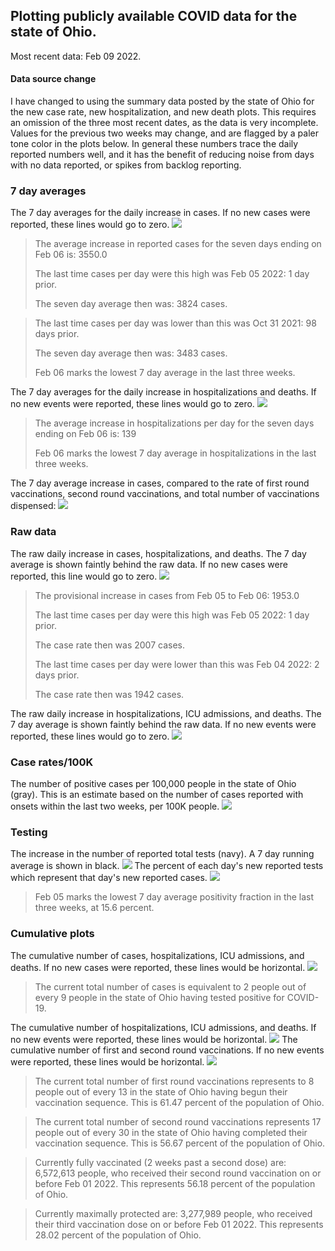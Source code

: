 ## Plotting publicly available COVID data for the state of Ohio. 

Most recent data: Feb 09 2022. 

#### Data source change
I have changed to using the summary data posted by the state of Ohio for the new case rate,
    new hospitalization, and new death plots. This requires an omission of the three most recent dates,
                       as the data is very incomplete. Values for the previous two weeks may change, and are flagged by a paler tone color in the plots below.
                       In general these numbers trace the daily reported numbers well, and it has the benefit
                       of reducing noise from days with no data reported, or spikes from backlog reporting. 

### 7 day averages
The 7 day averages for the daily increase in cases. If no new cases were reported, these lines would go to zero.
![](7dayaverage_cases.png)

>The average increase in reported cases for the seven days ending on Feb 06 is: 3550.0
>
>The last time cases per day were this high was Feb 05 2022: 1 day prior.
>
>The seven day average then was: 3824 cases.

>
>The last time cases per day was lower than this was Oct 31 2021: 98 days prior.
>
>The seven day average then was: 3483 cases.
>
>Feb 06 marks the lowest 7 day average in the last three weeks.

The 7 day averages for the daily increase in hospitalizations and deaths. If no new events were reported, these lines would go to zero.
![](7dayaverage_hospital.png)

>The average increase in hospitalizations per day for the seven days ending on Feb 06 is: 139
>
>Feb 06 marks the lowest 7 day average in hospitalizations in the last three weeks.

The 7 day average increase in cases, compared to the rate of first round vaccinations, second round vaccinations, and total number of vaccinations dispensed:
![](DailyVaccinationsCases.png)

### Raw data
The raw daily increase in cases, hospitalizations, and deaths. The 7 day average is shown faintly behind the raw data. If no new cases were reported, this line would go to zero.
![](DailyCases.png)

>The provisional increase in cases from Feb 05 to Feb 06: 1953.0 
>
>The last time cases per day were this high was Feb 05 2022: 1 day prior. 
>
>The case rate then was 2007 cases.
>
>The last time cases per day were lower than this was Feb 04 2022: 2 days prior. 
>
>The case rate then was 1942 cases.

The raw daily increase in hospitalizations, ICU admissions, and deaths. The 7 day average is shown faintly behind the raw data. If no new events were reported, these lines would go to zero.
![](DailyHospitalizations.png)

### Case rates/100K 

The number of positive cases per 100,000 people in the state of Ohio (gray). This is an estimate based on the number of cases reported with onsets within the last two weeks, per 100K people.
![](7dayaverage_rate.png)
### Testing

The increase in the number of reported total tests (navy). A 7 day running average is shown in black.
![](DailyTests.png)
The percent of each day's new reported tests which represent that day's new reported cases.
![](percentpositive_tests.png)

>Feb 05 marks the lowest 7 day average positivity fraction in the last three weeks, at 15.6 percent.

### Cumulative plots
The cumulative number of cases, hospitalizations, ICU admissions, and deaths. If no new cases were reported, these lines would be horizontal.
![](Cases.png)

>The current total number of cases is equivalent to 2 people out of every 9 people in the state of Ohio having tested positive for COVID-19.

The cumulative number of hospitalizations, ICU admissions, and deaths. If no new events were reported, these lines would be horizontal.
![](Hospitalizations.png)
The cumulative number of first and second round vaccinations. If no new events were reported, these lines would be horizontal.
![](Vaccinations.png)

>The current total number of first round vaccinations represents to 8 people out of every 13 in the state of Ohio having begun their vaccination sequence.
>This is 61.47 percent of the population of Ohio.

>The current total number of second round vaccinations represents 17 people out of every 30 in the state of Ohio having completed their vaccination sequence.
>This is 56.67 percent of the population of Ohio.

>Currently fully vaccinated (2 weeks past a second dose) are: 6,572,613 people, who received their second round vaccination on or before Feb 01 2022.
>This represents 56.18 percent of the population of Ohio.

>Currently maximally protected are: 3,277,989 people, who received their third vaccination dose on or before Feb 01 2022.
>This represents 28.02 percent of the population of Ohio.

